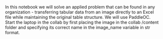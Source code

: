 In this notebook we will solve an applied problem that can be found in any organization - transferring tabular data from an image directly to an Excel file while maintaining the original table structure. We will use PaddleOC. Start the laptop in the collab by first placing the image in the collab /content folder and specifying its correct name in the image_name variable in str format.
